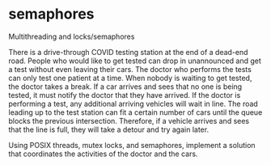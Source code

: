 # semaphores
Multithreading and locks/semaphores

There is a drive-through COVID testing station at the end of a dead-end road. People who would like to get tested can drop in unannounced and get a test without even leaving their cars. The doctor who performs the tests can only test one patient at a time. When nobody is waiting to get tested, the doctor takes a break. If a car arrives and sees that no one is being tested, it must notify the doctor that they have arrived. If the doctor is performing a test, any additional arriving vehicles will wait in line. The road leading up to the test station can fit a certain number of cars until the queue blocks the previous intersection. Therefore, if a vehicle arrives and sees that the line is full, they will take a detour and try again later.

Using POSIX threads, mutex locks, and semaphores, implement a solution that coordinates the activities of the doctor and the cars.
